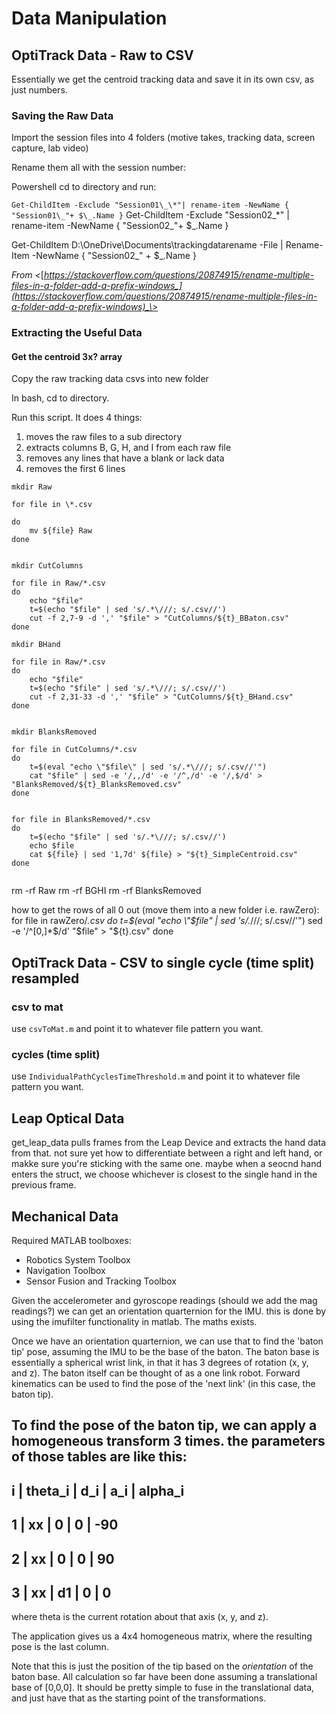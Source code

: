 # Data Manipulation

## OptiTrack Data - Raw to CSV
Essentially we get the centroid tracking data and save it in its own csv, as just numbers.

### Saving the Raw Data

Import the session files into 4 folders (motive takes, tracking data, screen capture, lab video)

Rename them all with the session number:

Powershell cd to directory and run:

`Get-ChildItem -Exclude "Session01\_\*"| rename-item -NewName { "Session01\_"+ $\_.Name }`
Get-ChildItem -Exclude "Session02\_\*" | rename-item -NewName { "Session02_"+ $_.Name }

Get-ChildItem D:\OneDrive\Documents\trackingdatarename -File | Rename-Item -NewName { "Session02_" + $_.Name }

_From \<_[_https://stackoverflow.com/questions/20874915/rename-multiple-files-in-a-folder-add-a-prefix-windows_](https://stackoverflow.com/questions/20874915/rename-multiple-files-in-a-folder-add-a-prefix-windows)_\>_



### Extracting the Useful Data

#### Get the centroid 3x? array

Copy the raw tracking data csvs into new folder

In bash, cd to directory.

Run this script. It does 4 things:
1. moves the raw files to a sub directory
2. extracts columns B, G, H, and I from each raw file
3. removes any lines that have a blank or lack data
4. removes the first 6 lines

```
mkdir Raw

for file in \*.csv

do
    mv ${file} Raw
done


mkdir CutColumns

for file in Raw/*.csv
do
    echo "$file"
    t=$(echo "$file" | sed 's/.*\///; s/.csv//')
    cut -f 2,7-9 -d ',' "$file" > "CutColumns/${t}_BBaton.csv"
done

mkdir BHand

for file in Raw/*.csv
do
    echo "$file"
    t=$(echo "$file" | sed 's/.*\///; s/.csv//')
    cut -f 2,31-33 -d ',' "$file" > "CutColumns/${t}_BHand.csv"
done


mkdir BlanksRemoved

for file in CutColumns/*.csv
do
    t=$(eval "echo \"$file\" | sed 's/.*\///; s/.csv//'")
    cat "$file" | sed -e '/,,/d' -e '/^,/d' -e '/,$/d' > "BlanksRemoved/${t}_BlanksRemoved.csv"
done


for file in BlanksRemoved/*.csv
do
    t=$(echo "$file" | sed 's/.*\///; s/.csv//')
    echo $file
    cat ${file} | sed '1,7d' ${file} > "${t}_SimpleCentroid.csv"
done


```


rm -rf Raw
rm -rf BGHI
rm -rf BlanksRemoved


how to get the rows of all 0 out (move them into a new folder i.e. rawZero):
for file in rawZero/*.csv
do
    t=$(eval "echo \"$file\" | sed 's/.*\///; s/.csv//'")
    sed -e '/^[0,]*$/d' "$file" > "${t}.csv"
done


## OptiTrack Data - CSV to single cycle (time split) resampled

### csv to mat
use `csvToMat.m` and point it to whatever file pattern you want.

### cycles (time split)
use `IndividualPathCyclesTimeThreshold.m` and point it to whatever file pattern you want.



## Leap Optical Data

get_leap_data pulls frames from the Leap Device and extracts the hand data from that. not sure yet how to differentiate between a right and left hand, or makke sure you're sticking with the same one. maybe when a seocnd hand enters the struct, we choose whichever is closest to the single hand in the previous frame.




## Mechanical Data

Required MATLAB toolboxes:
- Robotics System Toolbox
- Navigation Toolbox
- Sensor Fusion and Tracking Toolbox

Given the accelerometer and gyroscope readings (should we add the mag readings?) we can get an orientation quarternion for the IMU.
this is done by using the imufilter functionality in matlab. The maths exists.

Once we have an orientation quarternion, we can use that to find the 'baton tip' pose, assuming the IMU to be the base of the baton.
The baton base is essentially a spherical wrist link, in that it has 3 degrees of rotation (x, y, and z). The baton itself can be thought of as a one link robot. Forward kinematics can be used to find the pose of the 'next link' (in this case, the baton tip).

To find the pose of the baton tip, we can apply a homogeneous transform 3 times. the parameters of those tables are like this:
----------------------------------
 i | theta_i | d_i | a_i | alpha_i
----------------------------------
 1 |    xx   |  0  |  0  |  -90
----------------------------------
 2 |    xx   |  0  |  0  |   90
----------------------------------
 3 |    xx   |  d1 |  0  |   0
----------------------------------

where theta is the current rotation about that axis (x, y, and z).

The application gives us a 4x4 homogeneous matrix, where the resulting pose is the last column.

Note that this is just the position of the tip based on the *orientation* of the baton base. All calculation so far have been done assuming a translational base of [0,0,0]. It should be pretty simple to fuse in the translational data, and just have that as the starting point of the transformations.
